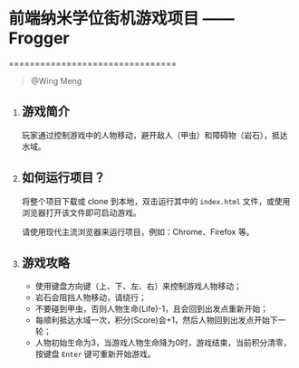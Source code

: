 
# 前端纳米学位街机游戏项目 —— Frogger
================================

> @Wing Meng

1. ## 游戏简介

	玩家通过控制游戏中的人物移动，避开敌人（甲虫）和障碍物（岩石），抵达水域。

2. ## 如何运行项目？

	将整个项目下载或 clone 到本地，双击运行其中的 `index.html` 文件，或使用浏览器打开该文件即可启动游戏。
	
	请使用现代主流浏览器来运行项目，例如：Chrome、Firefox 等。

3. ## 游戏攻略

	- 使用键盘方向键（上、下、左、右）来控制游戏人物移动；
	- 岩石会阻挡人物移动，请绕行；
	- 不要碰到甲虫，否则人物生命(Life)-1，且会回到出发点重新开始；
	- 每顺利抵达水域一次，积分(Score)会+1，然后人物回到出发点开始下一轮；
	- 人物初始生命为3，当游戏人物生命降为0时，游戏结束，当前积分清零，按键盘 `Enter` 键可重新开始游戏。
